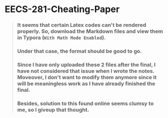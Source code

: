 # EECS-281-Cheating-Paper
> ### It seems that certain Latex codes can't be rendered properly. So, download the Markdown files and view them in Typora (```With Math Mode Enabled```).
> ### Under that case, the format should be good to go.
> ### Since I have only uploaded these 2 files after the final, I have not considered that issue when I wrote the notes. Moveover, I don't want to modify them anymore since it will be meaningless work as I have already finished the final.
> ### Besides, solution to this found online seems clumsy to me, so I giveup that thought.
